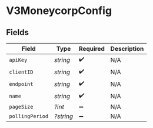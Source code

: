 # V3MoneycorpConfig


## Fields

| Field              | Type               | Required           | Description        |
| ------------------ | ------------------ | ------------------ | ------------------ |
| `apiKey`           | *string*           | :heavy_check_mark: | N/A                |
| `clientID`         | *string*           | :heavy_check_mark: | N/A                |
| `endpoint`         | *string*           | :heavy_check_mark: | N/A                |
| `name`             | *string*           | :heavy_check_mark: | N/A                |
| `pageSize`         | *?int*             | :heavy_minus_sign: | N/A                |
| `pollingPeriod`    | *?string*          | :heavy_minus_sign: | N/A                |